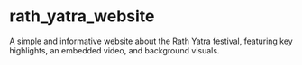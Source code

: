 # rath_yatra_website
A simple and informative website about the Rath Yatra festival, featuring key highlights, an embedded video, and background visuals.
